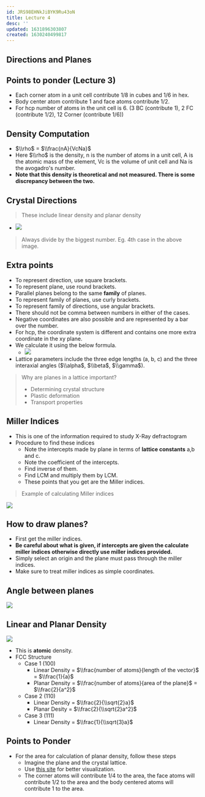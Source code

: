 ```yaml
---
id: JRS98EHNkJiBYK9Ru43oN
title: Lecture 4
desc: ''
updated: 1631896303807
created: 1630240499817
---
```



## Directions and Planes

## Points to ponder (**Lecture 3**)

- Each corner atom in a unit cell contribute 1/8 in cubes and 1/6 in hex.
- Body center atom contribute 1 and face atoms contribute 1/2.
- For hcp number of atoms in the unit cell is 6. (3 BC (contribute 1), 2 FC (contribute 1/2), 12 Corner (contribute 1/6))

## Density Computation

- $\\rho$ = $\\frac{nA}{VcNa}$
- Here $\\rho$ is the density, n is the number of atoms in a unit cell, A is the atomic mass of the element, Vc is the volume of unit cell and Na is the avogadro's number.
- **Note that this density is theoretical and not measured. There is some discrepancy between the two.**

## Crystal Directions

> These include linear density and planar density

- ![](/assets/images/2021-08-29-18-16-42.png)

> Always divide by the biggest number. Eg. 4th case in the above image.

## Extra points

- To represent direction, use square brackets.
- To represent plane, use round brackets.
- Parallel planes belong to the same **family** of planes.
- To represent family of planes, use curly brackets.
- To represent family of directions, use angular brackets.
- There should not be comma between numbers in either of the cases.
- Negative coordinates are also possible and are represented by a bar over the number.
- For hcp, the coordinate system is different and contains one more extra coordinate in the xy plane.
- We calculate it using the below formula.
  - ![](/assets/images/2021-09-17-21-44-05.png)
- Lattice parameters include the three edge lengths (a, b, c) and the three interaxial angles ($\\alpha$, $\\beta$, $\\gamma$).

> Why are planes in a lattice important?
>
> - Determining crystal structure
> - Plastic deformation
> - Transport properties

## Miller Indices

- This is one of the information required to study X-Ray defractogram
- Procedure to find these indices
  - Note the intercepts made by plane in terms of **lattice constants** a,b and c.
  - Note the coefficient of the intercepts.
  - Find inverse of them.
  - Find LCM and multiply them by LCM.
  - These points that you get are the Miller indices.

> Example of calculating Miller indices

![](/assets/images/2021-08-29-18-27-28.png)

## How to draw planes?

- First get the miller indices.
- **Be careful about what is given, if intercepts are given the  calculate miller indices otherwise directly use miller indices provided.**
- Simply select an origin and the plane must pass through the miller indices.
- Make sure to treat miller indices as simple coordinates.

## Angle between planes

![](/assets/images/2021-08-29-18-43-28.png)

## Linear and Planar Density

![](/assets/images/2021-08-29-18-45-11.png)

- This is **atomic** density.
- FCC Structure
  - Case 1 (100)
    - Linear Density = $\\frac{number of atoms}{length of the vector}$ = $\\frac{1}{a}$
    - Planar Density = $\\frac{number of atoms}{area of the plane}$ = $\\frac{2}{a^2}$
  - Case 2 (110)
    - Linear Density = $\\frac{2}{\\sqrt{2}a}$
    - Planar Desity = $\\frac{2}{\\sqrt{2}a^2}$
  - Case 3 (111)
    - Linear Density = $\\frac{1}{\\sqrt{3}a}$

## Points to Ponder

- For the area for calculation of planar density, follow these steps
  - Imagine the plane and the crystal lattice.
  - Use [this site](http://calistry.org/calculate/latticePlanesMillerIndices) for better visualization.
  - The corner atoms will contribute 1/4 to the area, the face atoms will contribute 1/2 to the area and the body centered atoms will contribute 1 to the area.

